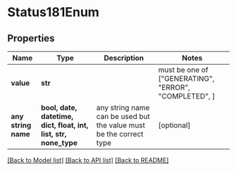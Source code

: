 # Status181Enum


## Properties
Name | Type | Description | Notes
------------ | ------------- | ------------- | -------------
**value** | **str** |  |  must be one of ["GENERATING", "ERROR", "COMPLETED", ]
**any string name** | **bool, date, datetime, dict, float, int, list, str, none_type** | any string name can be used but the value must be the correct type | [optional]

[[Back to Model list]](../README.md#documentation-for-models) [[Back to API list]](../README.md#documentation-for-api-endpoints) [[Back to README]](../README.md)


